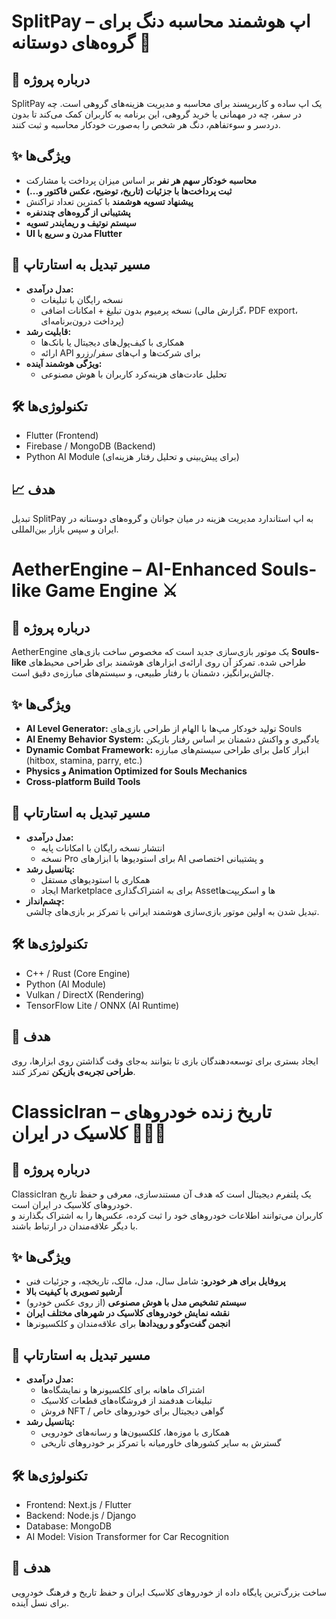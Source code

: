 # SplitPay – اپ هوشمند محاسبه دنگ برای گروه‌های دوستانه 💸

## 📝 درباره پروژه
SplitPay یک اپ ساده و کاربرپسند برای محاسبه و مدیریت هزینه‌های گروهی است. 
چه در سفر، چه در مهمانی یا خرید گروهی، این برنامه به کاربران کمک می‌کند تا بدون دردسر و سوءتفاهم، دنگ هر شخص را به‌صورت خودکار محاسبه و ثبت کنند.

## ✨ ویژگی‌ها
- **محاسبه خودکار سهم هر نفر** بر اساس میزان پرداخت یا مشارکت
- **ثبت پرداخت‌ها با جزئیات (تاریخ، توضیح، عکس فاکتور و...)**
- **پیشنهاد تسویه هوشمند** با کمترین تعداد تراکنش
- **پشتیبانی از گروه‌های چندنفره**
- **سیستم نوتیف و ریمایندر تسویه**
- **UI مدرن و سریع با Flutter**

## 🚀 مسیر تبدیل به استارتاپ
- **مدل درآمدی:**  
  - نسخه رایگان با تبلیغات  
  - نسخه پرمیوم بدون تبلیغ + امکانات اضافی (گزارش مالی، PDF export، پرداخت درون‌برنامه‌ای)
- **قابلیت رشد:**  
  - همکاری با کیف‌پول‌های دیجیتال یا بانک‌ها  
  - ارائه API برای شرکت‌ها و اپ‌های سفر/رزرو  
- **ویژگی هوشمند آینده:**  
  - تحلیل عادت‌های هزینه‌کرد کاربران با هوش مصنوعی

## 🛠️ تکنولوژی‌ها
- Flutter (Frontend)
- Firebase / MongoDB (Backend)
- Python AI Module (برای پیش‌بینی و تحلیل رفتار هزینه‌ای)

## 📈 هدف
تبدیل SplitPay به اپ استاندارد مدیریت هزینه در میان جوانان و گروه‌های دوستانه در ایران و سپس بازار بین‌المللی.


# AetherEngine – AI-Enhanced Souls-like Game Engine ⚔️

## 🧠 درباره پروژه
AetherEngine یک موتور بازی‌سازی جدید است که مخصوص ساخت بازی‌های **Souls-like** طراحی شده.
تمرکز آن روی ارائه‌ی ابزارهای هوشمند برای طراحی محیط‌های چالش‌برانگیز، دشمنان با رفتار طبیعی، و سیستم‌های مبارزه‌ی دقیق است.

## ✨ ویژگی‌ها
- **AI Level Generator:** تولید خودکار مپ‌ها با الهام از طراحی بازی‌های Souls
- **AI Enemy Behavior System:** یادگیری و واکنش دشمنان بر اساس رفتار بازیکن
- **Dynamic Combat Framework:** ابزار کامل برای طراحی سیستم‌های مبارزه (hitbox, stamina, parry, etc.)
- **Physics و Animation Optimized for Souls Mechanics**
- **Cross-platform Build Tools**

## 🚀 مسیر تبدیل به استارتاپ
- **مدل درآمدی:**  
  - انتشار نسخه رایگان با امکانات پایه  
  - نسخه Pro برای استودیوها با ابزارهای AI و پشتیبانی اختصاصی  
- **پتانسیل رشد:**  
  - همکاری با استودیوهای مستقل  
  - ایجاد Marketplace برای به اشتراک‌گذاری Assetها و اسکریپت‌ها  
- **چشم‌انداز:**  
  تبدیل شدن به اولین موتور بازی‌سازی هوشمند ایرانی با تمرکز بر بازی‌های چالشی.

## 🛠️ تکنولوژی‌ها
- C++ / Rust (Core Engine)
- Python (AI Module)
- Vulkan / DirectX (Rendering)
- TensorFlow Lite / ONNX (AI Runtime)

## 🎯 هدف
ایجاد بستری برای توسعه‌دهندگان بازی تا بتوانند به‌جای وقت گذاشتن روی ابزارها، روی **طراحی تجربه‌ی بازیکن** تمرکز کنند.


# ClassicIran – تاریخ زنده خودروهای کلاسیک در ایران 🚗🇮🇷

## 🧾 درباره پروژه
ClassicIran یک پلتفرم دیجیتال است که هدف آن مستندسازی، معرفی و حفظ تاریخ خودروهای کلاسیک در ایران است.  
کاربران می‌توانند اطلاعات خودروهای خود را ثبت کرده، عکس‌ها را به اشتراک بگذارند و با دیگر علاقه‌مندان در ارتباط باشند.

## ✨ ویژگی‌ها
- **پروفایل برای هر خودرو:** شامل سال، مدل، مالک، تاریخچه، و جزئیات فنی  
- **آرشیو تصویری با کیفیت بالا**  
- **سیستم تشخیص مدل با هوش مصنوعی** (از روی عکس خودرو)  
- **نقشه نمایش خودروهای کلاسیک در شهرهای مختلف ایران**  
- **انجمن گفت‌و‌گو و رویدادها** برای علاقه‌مندان و کلکسیونرها

## 🚀 مسیر تبدیل به استارتاپ
- **مدل درآمدی:**  
  - اشتراک ماهانه برای کلکسیونرها و نمایشگاه‌ها  
  - تبلیغات هدفمند از فروشگاه‌های قطعات کلاسیک  
  - فروش NFT / گواهی دیجیتال برای خودروهای خاص  
- **پتانسیل رشد:**  
  - همکاری با موزه‌ها، کلکسیون‌ها و رسانه‌های خودرویی  
  - گسترش به سایر کشورهای خاورمیانه با تمرکز بر خودروهای تاریخی

## 🛠️ تکنولوژی‌ها
- Frontend: Next.js / Flutter  
- Backend: Node.js / Django  
- Database: MongoDB  
- AI Model: Vision Transformer for Car Recognition

## 🎯 هدف
ساخت بزرگ‌ترین پایگاه داده از خودروهای کلاسیک ایران و حفظ تاریخ و فرهنگ خودرویی برای نسل آینده.

